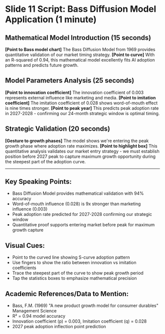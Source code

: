 # Slide 11 Script: Bass Diffusion Model Application (1 minute)

## Mathematical Model Introduction (15 seconds)
**[Point to Bass model chart]** The Bass Diffusion Model from 1969 provides quantitative validation of our market timing strategy. **[Point to curve]** With an R-squared of 0.94, this mathematical model excellently fits AI adoption patterns and predicts future growth.

## Model Parameters Analysis (25 seconds)
**[Point to innovation coefficient]** The innovation coefficient of 0.003 represents external influence like marketing and media. **[Point to imitation coefficient]** The imitation coefficient of 0.028 shows word-of-mouth effect is nine times stronger. **[Point to peak year]** This predicts peak adoption rate in 2027-2028 - confirming our 24-month strategic window is optimal timing.

## Strategic Validation (20 seconds)
**[Gesture to growth phases]** The model shows we're entering the peak growth phase where adoption rate maximizes. **[Point to highlight box]** This quantitative analysis validates our market entry strategy - we must establish position before 2027 peak to capture maximum growth opportunity during the steepest part of the adoption curve.

---

## Key Speaking Points:
- Bass Diffusion Model provides mathematical validation with 94% accuracy
- Word-of-mouth influence (0.028) is 9x stronger than marketing influence (0.003)
- Peak adoption rate predicted for 2027-2028 confirming our strategic window
- Quantitative proof supports entering market before peak for maximum growth capture

## Visual Cues:
- Point to the curved line showing S-curve adoption pattern
- Use fingers to show the ratio between innovation vs imitation coefficients
- Trace the steepest part of the curve to show peak growth period
- Tap the statistics boxes to emphasize mathematical precision

## Academic References/Data to Mention:
- Bass, F.M. (1969) "A new product growth model for consumer durables" Management Science
- R² = 0.94 model accuracy
- Innovation coefficient (p) = 0.003, Imitation coefficient (q) = 0.028
- 2027 peak adoption inflection point prediction